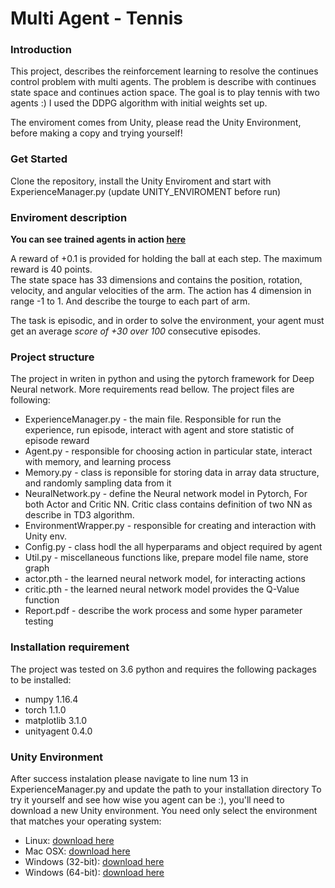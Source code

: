 # Multi Agent - Tennis
### Introduction
This project, describes the reinforcement learning to resolve the continues control problem with multi agents.
The problem is describe with continues state space and continues action space.
The goal is to play tennis with two agents :) 
I used the DDPG algorithm with initial weights set up. 

The enviroment comes from Unity, please read the Unity Environment, before making a copy and trying yourself!

### Get Started 
Clone the repository, install the Unity Enviroment and start with ExperienceManager.py (update UNITY_ENVIROMENT before run)

### Enviroment description
**You can see trained agents in action [here](https://www.youtube.com/watch?v=lie4xXOuJL4)**

A reward of +0.1 is provided for holding the ball at each step. The maximum reward is 40 points.   
The state space has 33 dimensions and contains the position, rotation, velocity, and angular velocities of the arm. 
The action has 4 dimension in range -1 to 1. And describe the tourge to each part of arm.

The task is episodic, and in order to solve the environment, your agent must get an average *score of +30 over 100* consecutive episodes.

### Project structure
The project in writen in python and using the pytorch framework for Deep Neural network. More requirements read bellow.
The project files are following:
- ExperienceManager.py - the main file.  Responsible for run the experience, run episode, interact with agent and store statistic of episode reward 
- Agent.py - responsible for choosing action in particular state, interact with memory, and learning process             
- Memory.py - class is reponsible for storing data in array data structure, and randomly sampling data from it
- NeuralNetwork.py - define the Neural network model in Pytorch, For both Actor and Critic NN. Critic class contains definition of two NN as describe in TD3 algorithm.
- EnvironmentWrapper.py -  responsible for creating and interaction with Unity env. 
- Config.py - class hodl the all hyperparams and object required by agent
- Util.py - miscellaneous functions like, prepare model file name, store graph
- actor.pth - the learned neural network model, for interacting actions
- critic.pth - the learned neural network model provides the Q-Value function
- Report.pdf - describe the work process and some hyper parameter testing

### Installation requirement
The project was tested on 3.6 python and requires the following packages to be installed:
- numpy 1.16.4
- torch 1.1.0
- matplotlib 3.1.0
- unityagent 0.4.0

### Unity Environment
After success instalation please navigate to line num 13 in ExperienceManager.py and update the path to your installation directory
To try it yourself and see how wise you agent can be :), you'll need to download a new Unity environment.
You need only select the environment that matches your operating system:

* Linux: [download here](https://s3-us-west-1.amazonaws.com/udacity-drlnd/P2/Reacher/one_agent/Reacher_Linux.zip)
* Mac OSX: [download here](https://s3-us-west-1.amazonaws.com/udacity-drlnd/P2/Reacher/one_agent/Reacher.app.zip)
* Windows (32-bit): [download here](https://s3-us-west-1.amazonaws.com/udacity-drlnd/P2/Reacher/one_agent/Reacher_Windows_x86.zip)
* Windows (64-bit): [download here](https://s3-us-west-1.amazonaws.com/udacity-drlnd/P2/Reacher/one_agent/Reacher_Windows_x86_64.zip)

